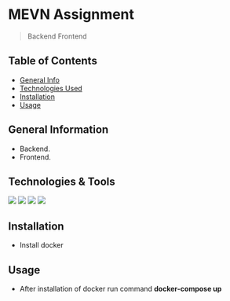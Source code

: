 # MEVN Assignment

> Backend
> Frontend

## Table of Contents

- [General Info](#general-information)
- [Technologies Used](#technologies--tools)
- [Installation](#installation)
- [Usage](#usage)

## General Information

- Backend.
- Frontend.

## Technologies & Tools

[![](https://img.shields.io/badge/Code-Mongoose-informational?style=flat&logo=node.js&logoColor=white&color=2bbc8a)](https://mongoosejs.com/)
[![](https://img.shields.io/badge/Frameworks-ExpressJS-informational?style=flat&logo=nestjs&logoColor=white&color=2bbc8a)](https://expressjs.com/)
[![](https://img.shields.io/badge/Code-Vue.js-informational?style=flat&logo=node.js&logoColor=white&color=2bbc8a)](https://vuejs.org/)
[![](https://img.shields.io/badge/Frameworks-NestJS-informational?style=flat&logo=nestjs&logoColor=white&color=2bbc8a)](https://nestjs.com/)

## Installation

- Install docker

## Usage

- After installation of docker run command **docker-compose up**
